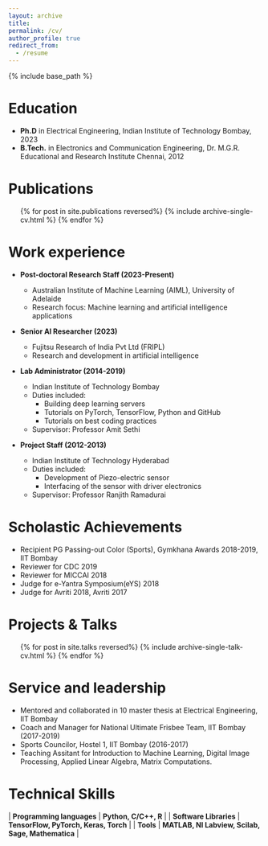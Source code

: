 ```yaml
---
layout: archive
title: 
permalink: /cv/
author_profile: true
redirect_from:
  - /resume
---
```


{% include base_path %}

Education
======
* <b>Ph.D</b> in Electrical Engineering, Indian Institute of Technology Bombay, 2023
* <b>B.Tech.</b> in Electronics and Communication Engineering, Dr. M.G.R. Educational and Research Institute Chennai, 2012

Publications
======
  <ul>{% for post in site.publications reversed%}
    {% include archive-single-cv.html %}
  {% endfor %}</ul>
  
Work experience
======
* <b>Post-doctoral Research Staff (2023-Present)</b>
  * Australian Institute of Machine Learning (AIML), University of Adelaide
  * Research focus: Machine learning and artificial intelligence applications

* <b>Senior AI Researcher (2023)</b>
  * Fujitsu Research of India Pvt Ltd (FRIPL)
  * Research and development in artificial intelligence

* <b>Lab Administrator (2014-2019)</b>
  * Indian Institute of Technology Bombay
  * Duties included: 
    * Building deep learning servers
    * Tutorials on PyTorch, TensorFlow, Python and GitHub
    * Tutorials on best coding practices
  * Supervisor: Professor Amit Sethi

* <b>Project Staff (2012-2013)</b>
  * Indian Institute of Technology Hyderabad
  * Duties included:
    * Development of Piezo-electric sensor
    * Interfacing of the sensor with driver electronics
  * Supervisor: Professor Ranjith Ramadurai 

Scholastic Achievements
======
* Recipient PG Passing-out Color (Sports), Gymkhana Awards 2018-2019, IIT Bombay
* Reviewer for CDC 2019
* Reviewer for MICCAI 2018
* Judge for e-Yantra Symposium(eYS) 2018
* Judge for  Avriti 2018, Avriti 2017
   
Projects & Talks
======
  <ul>{% for post in site.talks reversed%}
    {% include archive-single-talk-cv.html %}
  {% endfor %}</ul>

Service and leadership
======
* Mentored and collaborated in 10 master thesis at Electrical Engineering, IIT Bombay
* Coach and Manager for National Ultimate Frisbee Team, IIT Bombay (2017-2019)
* Sports Councilor, Hostel 1, IIT Bombay (2016-2017)
* Teaching Assitant for Introduction to Machine Learning, Digital Image Processing, Applied Linear Algebra, Matrix Computations.

Technical Skills
======

| <b>Programming languages</b> |                <b>Python, C/C++, R</b>               |
|   <b>Software Libraries</b>  |       <b>TensorFlow, PyTorch, Keras, Torch</b>       |
|         <b>Tools</b>         | <b>MATLAB, NI Labview, Scilab, Sage, Mathematica</b> |
